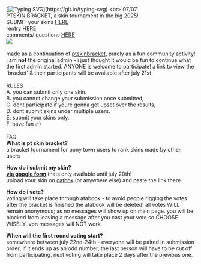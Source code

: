[![Typing SVG](https://readme-typing-svg.demolab.com/?lines=PT+SKIN+BRACKET+2025+skin+tournament;check+out+the+rentry+for+more+info!;submit+your+skins+via+google+form!)](https://git.io/typing-svg) <br>  07/07
<br> PTSKIN BRACKET, a skin tournament in the big 2025! <br> SUBMIT your skins [HERE](https://docs.google.com/forms/d/e/1FAIpQLSfYg2M-jF5qxjHqHiYPSuILCSEBzUweZGftOstJh-6FpEyhIw/viewform) <br> rentry [HERE](https://rentry.co/skinbracket) <br> comments/ questions [HERE](https://ptskinbracket2025.atabook.org/) <br> <img src="https://komarev.com/ghpvc/?username=skinbracket&color=5C5C5C&style=flat-square&label=views&base=0"> <br> <br> made as a continuation of [ptskinbracket](https://github.com/ptskinbracket), purely as a fun community activity! i am __not__ the original admin - i just thought it would be fun to continue what the first admin started. ANYONE is welcome to participate!
a link to view the 'bracket' & their participants will be available after july 21st <br> <br> RULES <br>
A. you can submit only one skin. <br>
B. you cannot change your submission once submitted,<br>
C. dont participate if youre gonna get upset over the results,<br>
D. dont submit skins under multiple users.<br>
E. submit your skins only.<br>
F. have fun :-)
<br> <br>
FAQ<br>
**What is pt skin bracket?**<br>
a bracket tournament for pony town users to rank skins made by other users<br>

**How do i submit my skin?**<br>
**[via google form](https://forms.gle/v3buJfoqn8DBgWoRA)** thats only available until july 20th!<br>
upload your skin on [catbox](https://catbox.moe/) (or anywhere else) and paste the link there <br>

**How do i vote?**<br>
voting will take place through atabook - to avoid people rigging the votes. after the bracket is finished the atabook will be deleted! all votes WILL remain anonymous; as no messages will show up on main page. you will be blocked from leaving a message after you cast your vote so CHOOSE WISELY. vpn messages will NOT work. <br>

**When will the first round voting start?**<br>
somewhere between july 22nd-24th - everyone will be paired in submission order; if it ends up as an odd number, the last person will have to be cut off from participating. next voting will take place 2 days after the previous one. <br>



